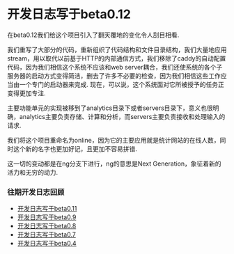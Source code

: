 # 开发日志写于beta0.12

在beta0.12我们给这个项目引入了翻天覆地的变化令人刮目相看.

我们重写了大部分的代码，重新组织了代码结构和文件目录结构，我们大量地应用stream，用以取代以前基于HTTP的内部通信方式，我们移除了caddy的自动配置代码，因为我们相信这个系统不应该和web server耦合，我们还使系统的各个子服务器的启动方式变得简洁，删去了许多不必要的检查，因为我们相信这些工作应当由一个专门的启动器来完成. 现在，可以说，这个系统面对它所被授予的任务正变得更加专注.

主要功能单元的实现被移到了analytics目录下或者servers目录下，意义也很明确，analytics主要负责存储、计算和分析，而servers主要负责接收和处理输入的请求. 

我们将这个项目重命名为online，因为它的主要应用就是统计网站的在线人数，同时这个新的名字也更加好记，且更加不容易拼错.

这一切的变动都是在ng分支下进行，ng的意思是Next Generation，象征着新的活力和无穷的动力.

### 往期开发日志回顾

- [开发日志写于beta0.11](https://github.com/explorebeyondthestars/onlineServices/blob/testing/documentations/notes/beta0.11.md)
- [开发日志写于beta0.9](https://github.com/explorebeyondthestars/onlineServices/blob/testing/documentations/notes/beta0.9.md)
- [开发日志写于beta0.8](https://github.com/explorebeyondthestars/onlineServices/blob/testing/documentations/notes/beta0.8.md)
- [开发日志写于beta0.7](https://github.com/explorebeyondthestars/onlineServices/blob/testing/documentations/notes/beta0.7.md)
- [开发日志写于beta0.4](https://github.com/explorebeyondthestars/onlineServices/blob/testing/documentations/notes/beta0.4.md)